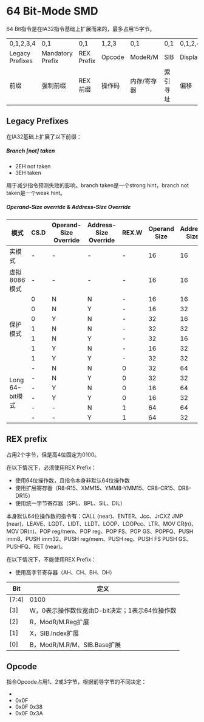 # 64 Bit-Mode SMD

64 Bit指令是在IA32指令基础上扩展而来的，最多占用15字节。

<table>
	<tr>
	    <td>0,1,2,3,4</td>
	    <td>0,1</td>
	    <td>0,1</td>
	    <td>1,2,3</td>
	    <td>0,1</td>
	    <td>0,1</td>
	    <td>0,1,2,4,8</td>
	    <td>0,1,2,4,8</td>
    </tr>
    <tr>
        <td>Legacy Prefixes</td>
        <td>Mandatory Prefix</td>
        <td>REX Prefix</td>
        <td>Opcode</td>
	    <td>ModeR/M</td>
	    <td>SIB</td>
	    <td>Displacement</td>
	    <td>Immediate</td>
    </tr>
    <tr>
        <td>前缀</td>
        <td>强制前缀</td>
        <td>REX前缀</td>
        <td>操作码</td>
	    <td>内存/寄存器</td>
	    <td>索引寻址</td>
	    <td>偏移</td>
	    <td>立即数</td>
    </tr>
</table>

## Legacy Prefixes
在IA32基础上扩展了以下前缀：

##### Branch [not] taken

- 2EH not taken
- 3EH taken

用于减少指令预测失败的影响。branch taken是一个strong hint，branch not taken是一个weak hint。

##### Operand-Size override & Address-Size Override

<table>
    <thead>
        <tr>
            <th>模式</th>
            <th>CS.D</th>
            <th>Operand-Size Override</th>
            <th>Address-Size Override</th>
            <th>REX.W</th>
            <th>Operand Size</th>
            <th>Address Size</th>
        </tr>
    </thead>
    <tbody>
        <tr>
            <td rowspan="2">实模式</td>
        </tr>
        <tr>
            <td>-</td>
            <td>-</td>
            <td>-</td>
            <td>-</td>
            <td>16</td>
            <td>16</td>
        </tr>
        <tr>
            <td rowspan="2">虚拟8086模式</td>
        </tr>
        <tr>
            <td>-</td>
            <td>-</td>
            <td>-</td>
            <td>-</td>
            <td>16</td>
            <td>16</td>
        </tr>
        <tr>
            <td rowspan="8">保护模式</td>
        </tr>
        <tr>
            <td>0</td>
            <td>N</td>
            <td>N</td>
            <td>-</td>
            <td>16</td>
            <td>16</td>
        </tr>
        <tr>
            <td>0</td>
            <td>N</td>
            <td>Y</td>
            <td>-</td>
            <td>16</td>
            <td>32</td>
        </tr>
        <tr>
            <td>0</td>
            <td>Y</td>
            <td>N</td>
            <td>-</td>
            <td>32</td>
            <td>16</td>
        </tr>
        <tr>
            <td>1</td>
            <td>N</td>
            <td>N</td>
            <td>-</td>
            <td>32</td>
            <td>32</td>
        </tr>
        <tr>
            <td>1</td>
            <td>N</td>
            <td>Y</td>
            <td>-</td>
            <td>32</td>
            <td>16</td>
        </tr>
        <tr>
            <td>1</td>
            <td>Y</td>
            <td>N</td>
            <td>-</td>
            <td>16</td>
            <td>32</td>
        </tr>
        <tr>
            <td>1</td>
            <td>Y</td>
            <td>Y</td>
            <td>-</td>
            <td>32</td>
            <td>32</td>
        </tr>
        <tr>
            <td rowspan="7">Long 64-bit模式</td>
        </tr>
        <tr>
            <td>-</td>
            <td>N</td>
            <td>N</td>
            <td>0</td>
            <td>32</td>
            <td>64</td>
        </tr>
        <tr>
            <td>-</td>
            <td>N</td>
            <td>Y</td>
            <td>0</td>
            <td>32</td>
            <td>32</td>
        </tr>
        <tr>
            <td>-</td>
            <td>Y</td>
            <td>N</td>
            <td>0</td>
            <td>16</td>
            <td>64</td>
        </tr>
        <tr>
            <td>-</td>
            <td>Y</td>
            <td>Y</td>
            <td>0</td>
            <td>16</td>
            <td>32</td>
        </tr>
        <tr>
            <td>-</td>
            <td>-</td>
            <td>N</td>
            <td>1</td>
            <td>64</td>
            <td>64</td>
        </tr>
        <tr>
            <td>-</td>
            <td>-</td>
            <td>Y</td>
            <td>1</td>
            <td>64</td>
            <td>32</td>
        </tr>
    </tbody>
</table>

## REX prefix

占用2个字节，但是高4位固定为0100。

在以下情况下，必须使用REX Prefix：
- 使用64位操作数，且指令本身非默认64位操作数
- 使用扩展寄存器（R8-R15、XMM15、YMM8-YMM15、CR8-CR15、DR8-DR15）
- 使用统一字节寄存器（SPL、BPL、SIL、DIL）

本身默认64位操作数的指令有：CALL (near)、ENTER、Jcc、JrCXZ	JMP (near)、LEAVE、LGDT、LIDT、LLDT、LOOP、LOOPcc、LTR、MOV CR(n)、MOV DR(n)、POP reg/mem、POP reg、POP FS、POP GS、POPFQ、PUSH imm8、PUSH imm32、PUSH reg/mem、PUSH reg、PUSH FS
PUSH GS、PUSHFQ、RET (near)。


在以下情况下，不能使用REX Prefix：
- 使用高字节寄存器（AH、CH、BH、DH）

| Bit | 定义 |
|---|---|
| [7:4] | 0100 |
| [3] | W，0表示操作数位宽由D-bit决定；1表示64位操作数 |
| [2] | R，ModR/M.Reg扩展 |
| [1] | X，SIB.Index扩展 |
| [0] | B，ModR/M.R/M、SIB.Base扩展 |

## Opcode
指令Opcode占用1、2或3字节，根据前导字节的不同决定：
- <op>
- 0x0F <op>
- 0x0F 0x38 <op>
- 0x0F 0x3A <op>